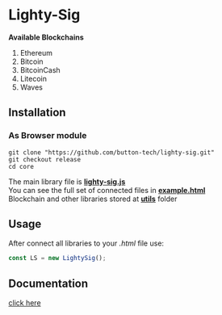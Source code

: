 # Lighty-Sig
**Available Blockchains**
1. Ethereum
2. Bitcoin
3. BitcoinCash
4. Litecoin
5. Waves

## Installation
### As Browser module
```
git clone "https://github.com/button-tech/lighty-sig.git"
git checkout release
cd core
```
The main library file is [**lighty-sig.js**](https://github.com/button-tech/lighty-sig/blob/release/core/lighty-sig.js)           
You can see the full set of connected files in [**example.html**](https://github.com/button-tech/lighty-sig/blob/release/core/example.html)                       
Blockchain and other libraries stored at [**utils**](https://github.com/button-tech/lighty-sig/tree/release/core/utils) folder             

## Usage
After connect all libraries to your *.html* file use:
```javascript
const LS = new LightySig();
```

## Documentation
[click here](https://github.com/button-tech/lighty-sig/wiki/Documentation)

